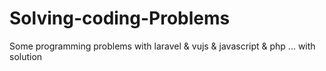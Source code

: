 # Solving-coding-Problems
Some programming problems with laravel &amp; vujs &amp; javascript &amp; php ... with solution
